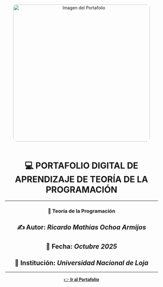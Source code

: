 <div align="center">

<img src="https://github.com/user-attachments/assets/8d8c510b-7815-4c22-a399-af30af7628a2" alt="Imagen del Portafolio" width="450" style="border-radius: 10px; margin-bottom: 20px;">

# 💻 **PORTAFOLIO DIGITAL DE APRENDIZAJE DE TEORÍA DE LA PROGRAMACIÓN**

---

### 📘 **Teoría de la Programación**

## ✍️ **Autor:** *Ricardo Mathias Ochoa Armijos*  
## 📅 **Fecha:** *Octubre 2025*  
## 📍 **Institución:** *Universidad Nacional de Loja*

---

[👉 **Ir al Portafolio**](index.md)

</div>
